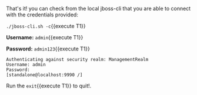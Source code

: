 That's it! you can check from the local jboss-cli that you are able to connect with the credentials provided:

`./jboss-cli.sh -c`{{execute T1}}

**Username:** `admin`{{execute T1}}

**Password:** `admin123`{{execute T1}}

```
Authenticating against security realm: ManagementRealm
Username: admin
Password: 
[standalone@localhost:9990 /] 
```

Run the `exit`{{execute T1}} to quit!.